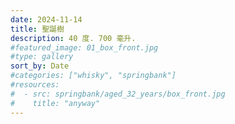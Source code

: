 ```yaml
---
date: 2024-11-14
title: 聖誕樹
description: 40 度. 700 毫升.
#featured_image: 01_box_front.jpg
#type: gallery
sort_by: Date
#categories: ["whisky", "springbank"]
#resources:
#  - src: springbank/aged_32_years/box_front.jpg
#    title: "anyway"
---
```

